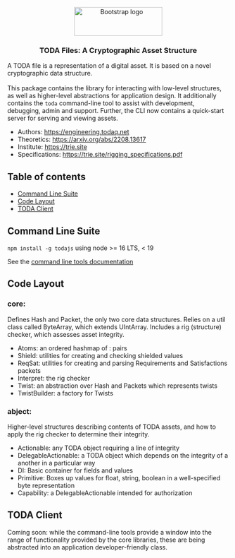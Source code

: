 <p align="center">
  <a href="https://engineering.todaq.net/">
    <img src="https://engineering.todaq.net/logo.png" alt="Bootstrap logo" width="200" height="65">
  </a>
</p>

<h3 align="center">TODA Files: A Cryptographic Asset Structure</h3>

A TODA file is a representation of a digital asset. It is based on a novel cryptographic data structure.
<br>
<br>
This package contains the library for interacting with low-level structures, as well as higher-level abstractions for application design.  It additionally contains the `toda` command-line tool to assist with development, debugging, admin and support.  Further, the CLI now contains a quick-start server for serving and viewing assets.

* Authors: https://engineering.todaq.net
* Theoretics: https://arxiv.org/abs/2208.13617
* Institute: https://trie.site
* Specifications: https://trie.site/rigging_specifications.pdf

## Table of contents

- [Command Line Suite](#command-line-suite)
- [Code Layout](#code-layout)
- [TODA Client](#toda-client)

## Command Line Suite

`npm install -g todajs` using node >= 16 LTS, < 19

See the [command line tools documentation](docs/cli.md)

## Code Layout

### core:
Defines Hash and Packet, the only two core data structures.
Relies on a util class called ByteArray, which extends UIntArray.
Includes a rig (structure) checker, which assesses asset integrity.

- Atoms: an ordered hashmap of <Hash>:<respective Packet> pairs
- Shield: utilities for creating and checking shielded values
- ReqSat: utilities for creating and parsing Requirements and Satisfactions packets
- Interpret: the rig checker
- Twist: an abstraction over Hash and Packets which represents twists
- TwistBuilder: a factory for Twists

### abject:
Higher-level structures describing contents of TODA assets, and how to apply the rig checker to determine their integrity.
- Actionable: any TODA object requiring a line of integrity
- DelegableActionable: a TODA object which depends on the integrity of a another in a particular way
- DI: Basic container for fields and values
- Primitive: Boxes up values for float, string, boolean in a well-specified byte representation
- Capability: a DelegableActionable intended for authorization

## TODA Client
Coming soon: while the command-line tools provide a window into the range of functionality provided by the core libraries, these are being abstracted into an application developer-friendly class.
